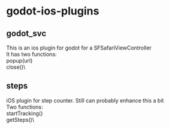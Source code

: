 # godot-ios-plugins

## godot\_svc
This is an ios plugin for godot for a SFSafariViewController\
It has two functions:\
popup(url)\
close()\

## steps
iOS plugin for step counter. Still can probably enhance this a bit\
Two functions:\
startTracking()\
getSteps()\

